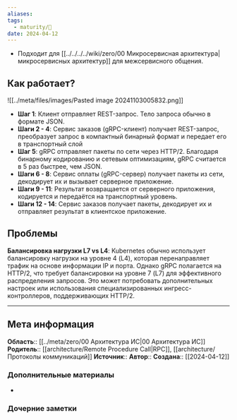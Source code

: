 ```yaml
---
aliases: 
tags:
  - maturity/🌱
date: 2024-04-12
---
```

- Подходит для [[../../../../wiki/zero/00 Микросервисная архитектура|микросервисных архитектур]] для межсервисного общения.

## Как работает?
![[../meta/files/images/Pasted image 20241103005832.png]]

- **Шаг 1**: Клиент отправляет REST-запрос. Тело запроса обычно в формате JSON.
- **Шаги 2 - 4**: Сервис заказов (gRPC-клиент) получает REST-запрос, преобразует запрос в компактный бинарный формат и передает его в транспортный слой
- **Шаг 5**: gRPC отправляет пакеты по сети через HTTP/2. Благодаря бинарному кодированию и сетевым оптимизациям, gRPC считается в 5 раз быстрее, чем JSON.
- **Шаги 6 - 8**: Сервис оплаты (gRPC-сервер) получает пакеты из сети, декодирует их и вызывает серверное приложение.
- **Шаги 9 - 11**: Результат возвращается от серверного приложения, кодируется и передаётся на транспортный уровень.
- **Шаги 12 - 14**: Сервис заказов получает пакеты, декодирует их и отправляет результат в клиентское приложение.
## Проблемы
**Балансировка нагрузки L7 vs L4**: Kubernetes обычно использует балансировку нагрузки на уровне 4 (L4), которая перенаправляет трафик на основе информации IP и порта. Однако gRPC полагается на HTTP/2, что требует балансировки на уровне 7 (L7) для эффективного распределения запросов. Это может потребовать дополнительных настроек или использования специализированных ингресс-контроллеров, поддерживающих HTTP/2.
***
## Мета информация
**Область**:: [[../meta/zero/00 Архитектура ИС|00 Архитектура ИС]]
**Родитель**:: [[architecture/Remote Procedure Call|RPC]], [[architecture/Протоколы коммуникаций]]
**Источник**:: 
**Автор**:: 
**Создана**:: [[2024-04-12]]
### Дополнительные материалы
- 
### Дочерние заметки
<!-- QueryToSerialize: LIST FROM [[]] WHERE contains(Родитель, this.file.link) or contains(parents, this.file.link) -->
